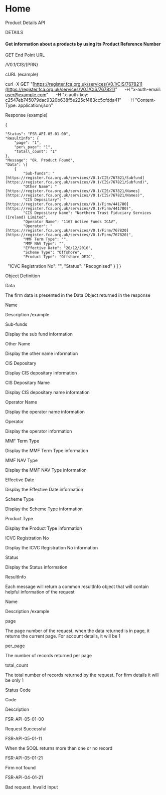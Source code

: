 # Home

Product Details API

  

DETAILS

#### Get information about a products by using its Product Reference Number

  

GET End Point URL

/V0.1/CIS/{PRN}

  

cURL (example)

  

curl -X GET "[https://register.fca.org.uk/services/V0.1/CIS/767821](https://register.fca.org.uk/services/V0.1/CIS/767821)" 
     -H "x-auth-email: [user@example.com](mailto:user@example.com)"
     -H "x-auth-key: c2547eb745079dac9320b638f5e225cf483cc5cfdda41" 
     -H "Content-Type: application/json"

  

Response (example)

  

{

    "Status": "FSR-API-05-01-00",
    "ResultInfo": {
        "page": "1",
        "per\_page": "1",
        "total\_count": "1"
    },
    "Message": "Ok. Product Found",
    "Data": \[
        {
            "Sub-funds": "[https://register.fca.org.uk/services/V0.1/CIS/767821/Subfund](https://register.fca.org.uk/services/V0.1/CIS/767821/Subfund)",
            "Other Name": "[https://register.fca.org.uk/services/V0.1/CIS/767821/Names](https://register.fca.org.uk/services/V0.1/CIS/767821/Names)",
            "CIS Depositary": "[https://register.fca.org.uk/services/V0.1/Firm/441780](https://register.fca.org.uk/services/V0.1/Firm/441780)",
            "CIS Depositary Name": "Northern Trust Fiduciary Services (Ireland) Limited",
            "Operator Name": "1167 Active Funds ICAV",
            "Operator": "[https://register.fca.org.uk/services/V0.1/Firm/767820](https://register.fca.org.uk/services/V0.1/Firm/767820)",
            "MMF Term Type": "",
            "MMF NAV Type": "",
            "Effective Date": "20/12/2016",
            "Scheme Type": "Offshore",
            "Product Type": "Offshore OEIC",

            "ICVC Registration No": "",
            "Status": "Recognised"
        }
    \]
}

  

Object Definition

  

Data

  

The firm data is presented in the Data Object returned in the response

Name

Description /example

Sub-funds

Display the sub fund information

Other Name

Display the other name information

CIS Depositary

Display CIS depositary information

CIS Depositary Name

Display CIS depositary name information

Operator Name

Display the operator name information

Operator

Display the operator information

MMF Term Type

Display the MMF Term Type information

MMF NAV Type

Display the MMF NAV Type information

Effective Date

Display the Effective Date information

Scheme Type

Display the Scheme Type information

Product Type

Display the Product Type information

ICVC Registration No

Display the ICVC Registration No information

Status

Display the Status information

  

ResultInfo

  

Each message will return a common resultInfo object that will contain helpful information of the request

Name

Description /example

page

The page number of the request, when the data returned is in page, it returns the current page. For account details, it will be 1

per\_page

The number of records returned per page

total\_count

The total number of records returned by the request. For firm details it will be only 1

  

Status Code

  

Code

Description

FSR-API-05-01-00

Request Successful

FSR-API-05-01-11

When the SOQL returns more than one or no record

FSR-API-05-01-21

Firm not found

FSR-API-04-01-21

Bad request. Invalid Input